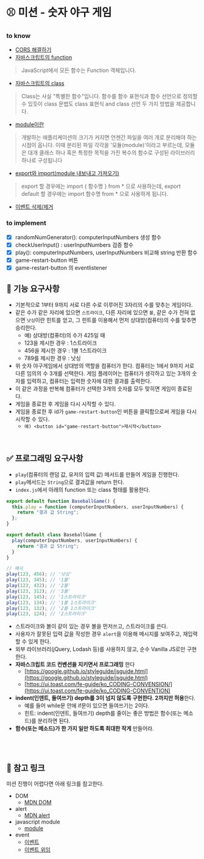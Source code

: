 # ⚾ 미션 - 숫자 야구 게임

### to know
- [CORS 해결하기](https://velog.io/@takeknowledge/로컬에서-CORS-policy-관련-에러가-발생하는-이유-3gk4gyhreu)
- [자바스크립트의 function](https://pks2974.medium.com/javascript%EC%99%80-function-%ED%95%A8%EC%88%981-a35281b56f8a)
> JavaScript에서 모든 함수는 Function 객체입니다. 
- [자바스크립트의 class](https://developer.mozilla.org/ko/docs/Web/JavaScript/Reference/Classes)
> Class는 사실 "특별한 함수"입니다. 함수를 함수 표현식과 함수 선언으로 정의할 수 있듯이 class 문법도 class 표현식 and class 선언 두 가지 방법을 제공합니다.

- [module이란](https://ko.javascript.info/modules-intro#:~:text=%EA%B0%9C%EB%B0%9C%ED%95%98%EB%8A%94%20%EC%95%A0%ED%94%8C%EB%A6%AC%EC%BC%80%EC%9D%B4%EC%85%98%EC%9D%98%20%ED%81%AC%EA%B8%B0,%EA%B5%AC%EC%84%B1%EB%90%9C%20%EB%9D%BC%EC%9D%B4%EB%B8%8C%EB%9F%AC%EB%A6%AC%20%ED%95%98%EB%82%98%EB%A1%9C%20%EA%B5%AC%EC%84%B1%EB%90%A9%EB%8B%88%EB%8B%A4.)
> 개발하는 애플리케이션의 크기가 커지면 언젠간 파일을 여러 개로 분리해야 하는 시점이 옵니다. 이때 분리된 파일 각각을 '모듈(module)'이라고 부르는데, 모듈은 대개 클래스 하나 혹은 특정한 목적을 가진 복수의 함수로 구성된 라이브러리 하나로 구성됩니다

- [export와 import(module 내보내고 가져오기)](https://developer.mozilla.org/ko/docs/Web/JavaScript/Reference/Statements/export)
> export 할 경우에는 import { 함수명 } from * 으로 사용하는데, export default 할 경우에는 import 함수명 from * 으로 사용하게 됩니다.


- [이벤트 삭제/제거](https://hianna.tistory.com/494#:~:text=%EB%A5%BC%20%EC%B6%94%EA%B0%80%ED%95%98%EC%98%80%EC%8A%B5%EB%8B%88%EB%8B%A4.-,2.,.removeEventListener(type%2C%20eventListener)%3B)


### to implement
- [x] randomNumGenerator(): computerInputNumbers 생성 함수
- [x] checkUserInput() : userInputNumbers 검증 함수
- [x] play(): computerInputNumbers, userInputNumbers 비교해 string 반환 함수
- [x] game-restart-button 버튼
- [x] game-restart-button 의 eventlistener

## 🎯 기능 요구사항

- 기본적으로 1부터 9까지 서로 다른 수로 이루어진 3자리의 수를 맞추는 게임이다.
- 같은 수가 같은 자리에 있으면 `스트라이크`, 다른 자리에 있으면 `볼`, 같은 수가 전혀 없으면 `낫싱`이란 힌트를 얻고, 그 힌트를 이용해서 먼저 상대방(컴퓨터)의 수를 맞추면 승리한다.
  - 예) 상대방(컴퓨터)의 수가 425일 때
  - 123을 제시한 경우 : 1스트라이크
  - 456을 제시한 경우 : 1볼 1스트라이크
  - 789를 제시한 경우 : 낫싱
- 위 숫자 야구게임에서 상대방의 역할을 컴퓨터가 한다. 컴퓨터는 1에서 9까지 서로 다른 임의의 수 3개를 선택한다. 게임 플레이어는 컴퓨터가 생각하고 있는 3개의 숫자를 입력하고, 컴퓨터는 입력한 숫자에 대한 결과를 출력한다.
- 이 같은 과정을 반복해 컴퓨터가 선택한 3개의 숫자를 모두 맞히면 게임이 종료된다.
- 게임을 종료한 후 게임을 다시 시작할 수 있다.
- 게임을 종료한 후 id가 `game-restart-button`인 버튼을 클릭함으로써 게임을 다시 시작할 수 있다. 
  - `예) <button id="game-restart-button">재시작</button>`

<br>

## ✅ 프로그래밍 요구사항

- `play`(컴퓨터의 랜덤 값, 유저의 입력 값) 메서드를 만들어 게임을 진행한다.
- `play`메서드는 `String`으로 결과값을 return 한다.
- `index.js`에서 아래의 function 또는 class 형태를 활용한다.

```javascript
export default function BaseballGame() {
  this.play = function (computerInputNumbers, userInputNumbers) {
    return "결과 값 String";
  };
}

export default class BaseballGame {
  play(computerInputNumbers, userInputNumbers) {
    return "결과 값 String";
  }
}

// 예시
play(123, 456); // '낫싱'
play(123, 345); // '1볼'
play(123, 432); // '2볼'
play(123, 312); // '3볼'
play(123, 145); // '1스트라이크'
play(123, 134); // '1볼 1스트라이크'
play(123, 132); // '2볼 1스트라이크'
play(123, 124); // '2스트라이크'
```

- 스트라이크와 볼이 같이 있는 경우 볼을 먼저쓰고, 스트라이크를 쓴다.
- 사용자가 잘못된 입력 값을 작성한 경우 `alert`을 이용해 메시지를 보여주고, 재입력할 수 있게 한다.
- 외부 라이브러리(jQuery, Lodash 등)를 사용하지 않고, 순수 Vanilla JS로만 구현한다.
- **자바스크립트 코드 컨벤션을 지키면서 프로그래밍** 한다
  - [https://google.github.io/styleguide/jsguide.html](https://google.github.io/styleguide/jsguide.html)
  - [https://ui.toast.com/fe-guide/ko_CODING-CONVENSION/](https://ui.toast.com/fe-guide/ko_CODING-CONVENTION)
- **indent(인덴트, 들여쓰기) depth를 3이 넘지 않도록 구현한다. 2까지만 허용**한다.
  - 예를 들어 while문 안에 if문이 있으면 들여쓰기는 2이다.
  - 힌트: indent(인덴트, 들여쓰기) depth를 줄이는 좋은 방법은 함수(또는 메소드)를 분리하면 된다.
- **함수(또는 메소드)가 한 가지 일만 하도록 최대한 작게** 만들어라.

<br>

<br>

## 🔗 참고 링크

미션 진행이 어렵다면 아래 링크를 참고한다.

- DOM
  - [MDN DOM](https://developer.mozilla.org/ko/docs/Web/API/Document_Object_Model/%EC%86%8C%EA%B0%9C)
- alert
  - [MDN alert](https://developer.mozilla.org/ko/docs/Web/API/Window/alert)
- javascript module
  - [module](https://ko.javascript.info/modules-intro)
- event
  - [이벤트](https://ko.javascript.info/introduction-browser-events)
  - [이벤트 위임](https://ko.javascript.info/event-delegation)
